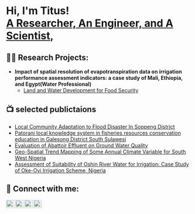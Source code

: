 <h1>Hi, I'm Titus! <br/><a href="https://github.com/yemioke">A Researcher, An Engineer, and A Scientist</a>,

<h2>👨‍💻 Research Projects:</h2>

- <b>Impact of spatial resolution of evapotranspiration data on irrigation performance assessment indicators: a case study of Mali, Ethiopia, and Egypt(Water Professional)</b>
  - [Land and Water Development for Food Security](https://ihedelftrepository.contentdm.oclc.org/digital/collection/masters1/id/313186/rec/46)

<h2>📺 selected publictaions</h2>

- [Local Community Adaptation to Flood Disaster In Soppeng District](https://shorturl.at/ckrQX)
- [Patorani local knowledge system in fisheries resources conservation education in Galesong District South Sulawesi](https://shorturl.at/fvFM3)
- [Evaluation of Abattoir Effluent on Ground Water Quality](https://rb.gy/zmmz70)
- [Geo-Spatial Trend Mapping of Some Annual Climate Variable for South West Nigeria](https://rb.gy/1nypkz)
- [Assessment of Suitability of Oshin River Water for Irrigation: Case Study of Oke-Oyi Irrigation Scheme, Nigeria](https://rb.gy/098zkf)

<h2> 🤳 Connect with me:</h2>

[<img align="left" alt="yemioke | twitter" width="22px" src="https://cdn.jsdelivr.net/npm/simple-icons@v3/icons/twitter.svg" />][twitter]
[<img align="left" alt="yemioke | researchgate" width="22px" src="https://cdn.jsdelivr.net/npm/simple-icons@v3/icons/researchgate.svg" />][researchgate]
[<img align="left" alt="yemioke | page" width="22px" src="https://cdn.jsdelivr.net/npm/simple-icons@v3/icons/github.svg" />][github]
[<img align="left" alt="yemioke | linkedin" width="22px" src="https://cdn.jsdelivr.net/npm/simple-icons@v3/icons/linkedin.svg" />][linkedin]

[twitter]: https://twitter.com/okealonge
[researchgate]: https://www.researchgate.net/profile/Titus-Alonge
[github]: https://yemioke.github.io/publications
[linkedin]: https://www.linkedin.com/in/titus-adeyemi-alonge

<!--
**yemioke/yemioke** is a ✨ _special_ ✨ repository because its `README.md` (this file) appears on your GitHub profile.

Here are some ideas to get you started:

- 🔭 I’m currently working on ...
- 🌱 I’m currently learning ...
- 👯 I’m looking to collaborate on ...
- 🤔 I’m looking for help with ...
- 💬 Ask me about ...
- 📫 How to reach me: ...
- 😄 Pronouns: ...
- ⚡ Fun fact: ...
-
